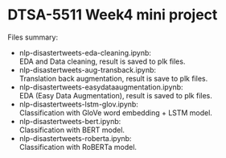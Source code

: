 # DTSA-5511 Week4 mini project
Files summary:
* nlp-disastertweets-eda-cleaning.ipynb:</br>
  EDA and Data cleaning, result is saved to plk files.
* nlp-disastertweets-aug-transback.ipynb:</br>
   Translation back augmentation, result is save to plk files.
* nlp-disastertweets-easydataaugmentation.ipynb:</br>
   EDA (Easy Data Augmentation), result is saved to plk files.
* nlp-disastertweets-lstm-glov.ipynb:</br>
   Classification with GloVe word embedding + LSTM model.
* nlp-disastertweets-bert.ipynb:</br>
   Classification with BERT model.
* nlp-disastertweets-roberta.ipynb:</br>
   Classification with RoBERTa model.
